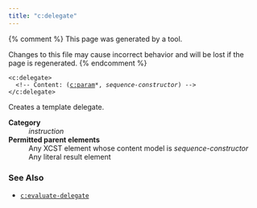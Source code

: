 ```yaml
---
title: "c:delegate"
---
```


{% comment %}
This page was generated by a tool.

Changes to this file may cause incorrect behavior and will be lost if
the page is regenerated.
{% endcomment %}

<div class="ref-element-syntax language-xml highlighter-rouge"><pre class="highlight"><code><span class="nt">&lt;c:delegate</span>&gt;
  &lt;!-- Content: (<span><a href="param.html">c:param</a>*</span>, <i>sequence-constructor</i>) --&gt;
<span class="nt">&lt;/c:delegate&gt;</span></code></pre></div>
<p>Creates a template delegate.</p>
<dl>
   <dt><b>Category</b></dt>
   <dd><i>instruction</i></dd>
   <dt><b>Permitted parent elements</b></dt>
   <dd>Any XCST element whose content model is <i>sequence-constructor</i></dd>
   <dd>Any literal result element</dd>
</dl>
<h3>See Also</h3>
<ul>
   <li><a href="evaluate-delegate.html"><code>c:evaluate-delegate</code></a></li>
</ul>